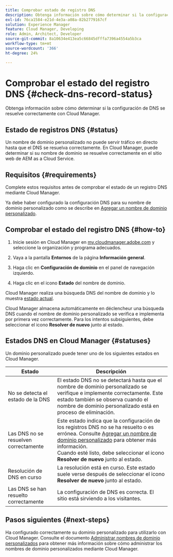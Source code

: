 ```yaml
---
title: Comprobar estado de registro DNS
description: Obtenga información sobre cómo determinar si la configuración de DNS se resuelve correctamente con Cloud Manager.
exl-id: 76ca1584-e21d-4e3a-a08a-82b2779167cf
solution: Experience Manager
feature: Cloud Manager, Developing
role: Admin, Architect, Developer
source-git-commit: 8a10634e413ea5c66845dfffa7396a4554a5b3ca
workflow-type: tm+mt
source-wordcount: '366'
ht-degree: 24%

---
```



# Comprobar el estado del registro DNS {#check-dns-record-status}

Obtenga información sobre cómo determinar si la configuración de DNS se resuelve correctamente con Cloud Manager.

## Estado de registros DNS {#status}

Un nombre de dominio personalizado no puede servir tráfico en directo hasta que el DNS se resuelva correctamente. En Cloud Manager, puede determinar si su nombre de dominio se resuelve correctamente en el sitio web de AEM as a Cloud Service.

## Requisitos  {#requirements}

Complete estos requisitos antes de comprobar el estado de un registro DNS mediante Cloud Manager.

Ya debe haber configurado la configuración DNS para su nombre de dominio personalizado como se describe en [Agregar un nombre de dominio personalizado](/help/implementing/cloud-manager/custom-domain-names/add-custom-domain-name.md).

## Comprobar el estado del registro DNS {#how-to}

1. Inicie sesión en Cloud Manager en [my.cloudmanager.adobe.com](https://my.cloudmanager.adobe.com/) y seleccione la organización y programa adecuados.

1. Vaya a la pantalla **Entornos** de la página **Información general**.

1. Haga clic en **Configuración de dominio** en el panel de navegación izquierdo.

1. Haga clic en el icono **Estado** del nombre de dominio.

Cloud Manager realiza una búsqueda DNS del nombre de dominio y lo muestra [estado actual](#statuses).

Cloud Manager almacena automáticamente en déclencheur una búsqueda DNS cuando el nombre de dominio personalizado se verifica e implementa por primera vez correctamente. Para los intentos subsiguientes, debe seleccionar el icono **Resolver de nuevo** junto al estado.

## Estados DNS en Cloud Manager {#statuses}

Un dominio personalizado puede tener uno de los siguientes estados en Cloud Manager.

| Estado | Descripción |
| --- | --- |
| No se detecta el estado de la DNS | El estado DNS no se detectará hasta que el nombre de dominio personalizado se verifique e implemente correctamente. Este estado también se observa cuando el nombre de dominio personalizado está en proceso de eliminación. |
| Las DNS no se resuelven correctamente | Este estado indica que la configuración de los registros DNS no se ha resuelto o es errónea. Consulte [Agregar un nombre de dominio personalizado](/help/implementing/cloud-manager/custom-domain-names/add-custom-domain-name.md) para obtener más información.<br>Cuando esté listo, debe seleccionar el icono **Resolver de nuevo** junto al estado. |
| Resolución de DNS en curso | La resolución está en curso. Este estado suele verse después de seleccionar el icono **Resolver de nuevo** junto al estado. |
| Las DNS se han resuelto correctamente | La configuración de DNS es correcta. El sitio está sirviendo a los visitantes. |

## Pasos siguientes {#next-steps}

Ha configurado correctamente su dominio personalizado para utilizarlo con Cloud Manager. Consulte el documento [Administrar nombres de dominio personalizados](/help/implementing/cloud-manager/custom-domain-names/managing-custom-domain-names.md) para obtener más información sobre cómo administrar los nombres de dominio personalizados mediante Cloud Manager.
